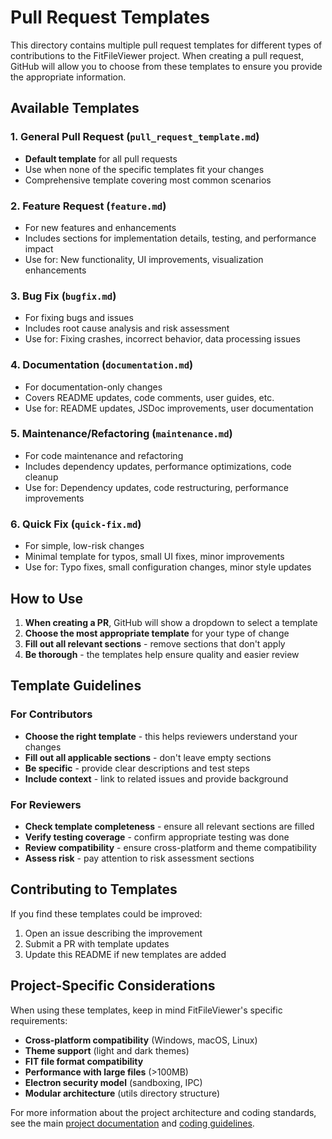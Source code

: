 # Pull Request Templates

This directory contains multiple pull request templates for different types of
contributions to the FitFileViewer project. When creating a pull request,
GitHub will allow you to choose from these templates to ensure you provide the
appropriate information.

## Available Templates

### 1. **General Pull Request** (`pull_request_template.md`)

-   **Default template** for all pull requests
-   Use when none of the specific templates fit your changes
-   Comprehensive template covering most common scenarios

### 2. **Feature Request** (`feature.md`)

-   For new features and enhancements
-   Includes sections for implementation details, testing, and performance impact
-   Use for: New functionality, UI improvements, visualization enhancements

### 3. **Bug Fix** (`bugfix.md`)

-   For fixing bugs and issues
-   Includes root cause analysis and risk assessment
-   Use for: Fixing crashes, incorrect behavior, data processing issues

### 4. **Documentation** (`documentation.md`)

-   For documentation-only changes
-   Covers README updates, code comments, user guides, etc.
-   Use for: README updates, JSDoc improvements, user documentation

### 5. **Maintenance/Refactoring** (`maintenance.md`)

-   For code maintenance and refactoring
-   Includes dependency updates, performance optimizations, code cleanup
-   Use for: Dependency updates, code restructuring, performance improvements

### 6. **Quick Fix** (`quick-fix.md`)

-   For simple, low-risk changes
-   Minimal template for typos, small UI fixes, minor improvements
-   Use for: Typo fixes, small configuration changes, minor style updates

## How to Use

1. **When creating a PR**, GitHub will show a dropdown to select a template
2. **Choose the most appropriate template** for your type of change
3. **Fill out all relevant sections** - remove sections that don't apply
4. **Be thorough** - the templates help ensure quality and easier review

## Template Guidelines

### For Contributors

-   **Choose the right template** - this helps reviewers understand your changes
-   **Fill out all applicable sections** - don't leave empty sections
-   **Be specific** - provide clear descriptions and test steps
-   **Include context** - link to related issues and provide background

### For Reviewers

-   **Check template completeness** - ensure all relevant sections are filled
-   **Verify testing coverage** - confirm appropriate testing was done
-   **Review compatibility** - ensure cross-platform and theme compatibility
-   **Assess risk** - pay attention to risk assessment sections

## Contributing to Templates

If you find these templates could be improved:

1. Open an issue describing the improvement
2. Submit a PR with template updates
3. Update this README if new templates are added

## Project-Specific Considerations

When using these templates, keep in mind FitFileViewer's specific requirements:

-   **Cross-platform compatibility** (Windows, macOS, Linux)
-   **Theme support** (light and dark themes)
-   **FIT file format compatibility**
-   **Performance with large files** (>100MB)
-   **Electron security model** (sandboxing, IPC)
-   **Modular architecture** (utils directory structure)

<!-- markdownlint-disable MD013 -->

For more information about the project architecture and coding standards, see the main [project documentation](../../README.md) and [coding guidelines](../instructions/copilot-instructions.md).
